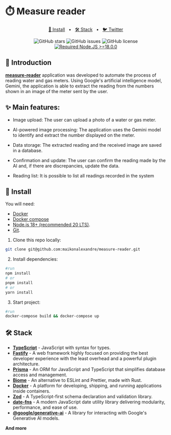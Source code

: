 # ⏱️ Measure reader

<div align="center">
<p></p>

<a href="#-install">📌 Install</a>
<span>&nbsp;&nbsp;•&nbsp;&nbsp;</span>
<a href="#-stack">🛠️ Stack</a>
<span>&nbsp;&nbsp;•&nbsp;&nbsp;</span>
<a href="https://twitter.com/maikonalx">🐦 Twitter</a>

![GitHub stars](https://img.shields.io/github/stars/maikonalexandre/measure-reader)
![GitHub issues](https://img.shields.io/github/issues/maikonalexandre/measure-reader)
![GitHub license](https://img.shields.io/github/license/maikonalexandre/measure-reader)
[![Required Node.JS >=18.0.0](https://img.shields.io/static/v1?label=node&message=%20%3E=18.0.0&logo=node.js&color=3f893e)](https://nodejs.org/about/releases)

</div>

## 👋 Introduction

[**measure-reader**]() application was developed to automate the process of reading water and gas meters. Using Google's artificial intelligence model, Gemini, the application is able to extract the reading from the numbers shown in an image of the meter sent by the user.

## ✨ Main features:

- Image upload: The user can upload a photo of a water or gas meter.

- AI-powered image processing: The application uses the Gemini model to identify and extract the number displayed on the meter.

- Data storage: The extracted reading and the received image are saved in a database.

- Confirmation and update: The user can confirm the reading made by the AI ​​and, if there are discrepancies, update the data.

- Reading list: It is possible to list all readings recorded in the system

## 📌 Install

You will need:

- [Docker](https://www.docker.com/)
- [Docker compose](https://docs.docker.com/compose/)
- [Node.js 18+ (recommended 20 LTS)](https://nodejs.org/en/).
- [Git](https://git-scm.com/).

1. Clone this repo locally:

```bash
git clone git@github.com:maikonalexandre/measure-reader.git
```

2. Install dependencies:

```bash
#run
npm install
# or
pnpm install
# or
yarn install
```

3. Start project:

```bash
#run
docker-compose build && docker-compose up
```

## 🛠️ Stack
- [**TypeScript**](https://www.typescriptlang.org/) - JavaScript with syntax for types.
- [**Fastify**](https://www.fastify.io/) - A web framework highly focused on providing the best developer experience with the least overhead and a powerful plugin architecture.
- [**Prisma**](https://www.prisma.io/) - An ORM for JavaScript and TypeScript that simplifies database access and management.
- [**Biome**](https://biomejs.dev/pt-br/) - An alternative to ESLint and Prettier, made with Rust.
- [**Docker**](https://www.docker.com/) - A platform for developing, shipping, and running applications inside containers.
- [**Zod**](https://zod.dev/) - A TypeScript-first schema declaration and validation library.
- [**date-fns**](https://date-fns.org/) - A modern JavaScript date utility library delivering modularity, performance, and ease of use.
- [**@google/generative-ai**](https://www.npmjs.com/package/@google/generative-ai) - A library for interacting with Google's Generative AI models.

**And more**




